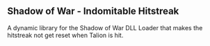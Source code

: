 ## Shadow of War - Indomitable Hitstreak

A dynamic library for the Shadow of War DLL Loader that makes the hitstreak not get reset when Talion is hit.
